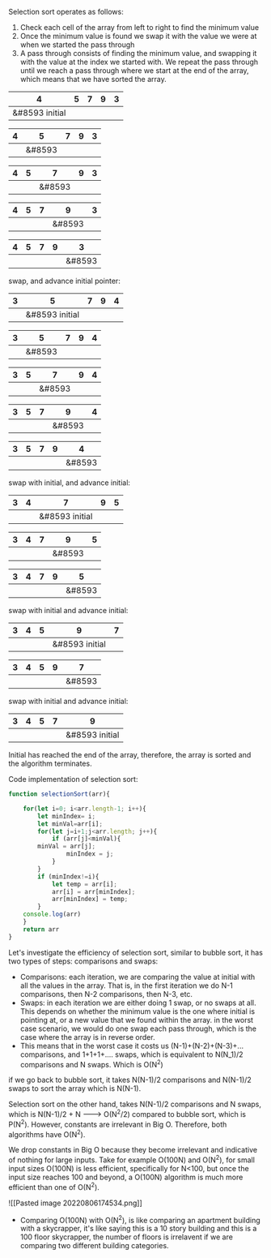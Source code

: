 Selection sort operates as follows:

1) Check each cell of the array from left to right to find the minimum value
2) Once the minimum value is found we swap it with the value we were at when we started the pass through
3) A pass through consists of finding the minimum value, and swapping it with the value at the index we started with. We repeat the pass through until we reach a pass through where we start at the end of the array, which means that we have sorted the array.


|4|5|7|9|3|
|---|---|---|---|---|
|&#8593 initial|||||

|4|5|7|9|3|
|---|---|---|---|---|
||&#8593||||

|4|5|7|9|3|
|---|---|---|---|---|
|||&#8593|||

|4|5|7|9|3|
|---|---|---|---|---|
||||&#8593||

|4|5|7|9|3|
|---|---|---|---|---|
|||||&#8593|

swap, and advance initial pointer:

|3|5|7|9|4|
|---|---|---|---|---|
||&#8593 initial||||

|3|5|7|9|4|
|---|---|---|---|---|
||&#8593||||

|3|5|7|9|4|
|---|---|---|---|---|
|||&#8593|||

|3|5|7|9|4|
|---|---|---|---|---|
||||&#8593||

|3|5|7|9|4|
|---|---|---|---|---|
|||||&#8593|

swap with initial, and advance initial:

|3|4|7|9|5|
|---|---|---|---|---|
|||&#8593 initial|||

|3|4|7|9|5|
|---|---|---|---|---|
||||&#8593||

|3|4|7|9|5|
|---|---|---|---|---|
|||||&#8593|

swap with initial and advance initial:

|3|4|5|9|7|
|---|---|---|---|---|
||||&#8593 initial||

|3|4|5|9|7|
|---|---|---|---|---|
|||||&#8593|

swap with initial and advance initial:

|3|4|5|7|9|
|---|---|---|---|---|
|||||&#8593 initial|

Initial has reached the end of the array, therefore, the array is sorted and the algorithm terminates.

Code implementation of selection sort:
```js
function selectionSort(arr){

	for(let i=0; i<arr.length-1; i++){
		let minIndex= i;
	    let minVal=arr[i];
		for(let j=i+1;j<arr.length; j++){
			if (arr[j]<minVal){
        minVal = arr[j];
				minIndex = j;
			}
		}
		if (minIndex!=i){
			let temp = arr[i];
			arr[i] = arr[minIndex];
			arr[minIndex] = temp;
		}
    console.log(arr)
	}
	return arr
} 
```

Let's investigate the efficiency of selection sort, similar to bubble sort, it has two types of steps: comparisons and swaps:

- Comparisons: each iteration, we are comparing the value at initial with all the values in the array. That is, in the first iteration we do N-1 comparisons, then N-2 comparisons, then N-3, etc. 
- Swaps: in each iteration we are either doing 1 swap, or no swaps at all. This depends on whether the minimum value is the one where initial is pointing at, or a new value that we found within the array. in the worst case scenario, we would do one swap each pass through, which is the case where the array is in reverse order.
- This means that in the worst case it costs us (N-1)+(N-2)+(N-3)+... comparisons, and 1+1+1+.... swaps, which is equivalent to N(N_1)/2 comparisons and N swaps. Which is O(N<sup>2</sup>)


if we go back to bubble sort, it takes N(N-1)/2 comparisons and N(N-1)/2 swaps to sort the array which is N(N-1).

Selection sort on the other hand, takes N(N-1)/2 comparisons and N swaps, which is N(N-1)/2 + N --->  O(N<sup>2</sup>/2) compared to bubble sort, which is P(N<sup>2</sup>). However, constants are irrelevant in Big O. Therefore, both algorithms have O(N<sup>2</sup>).

We drop constants in Big O because they become irrelevant and indicative of nothing for large inputs. Take for example O(100N) and O(N<sup>2</sup>), for small input sizes O(100N) is less efficient, specifically for N<100, but once the input size reaches 100 and beyond, a O(100N) algorithm is much more efficient than one of O(N<sup>2</sup>).

![[Pasted image 20220806174534.png]]

- Comparing O(100N) with O(N<sup>2</sup>), is like comparing an apartment building with a skycrapper, it's like saying this is a 10 story building and this is a 100 floor skycrapper, the number of floors is irrelavent if we are comparing two different building categories.